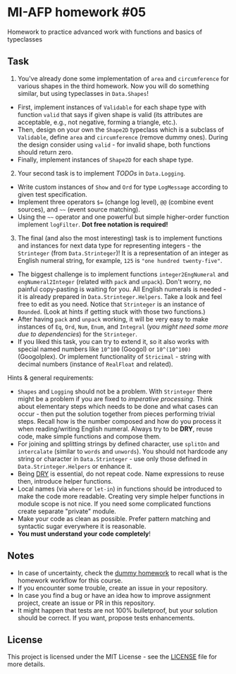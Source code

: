 # MI-AFP homework #05

Homework to practice advanced work with functions and basics of typeclasses

## Task

1. You've already done some implementation of `area` and `circumference` for various shapes in the third homework. Now you will do something similar, but using typeclasses in `Data.Shapes`!
  * First, implement instances of  `Validable` for each shape type with function `valid` that says if given shape is valid (its attributes are acceptable, e.g., not negative, forming a triangle, etc.).
  * Then, design on your own the `Shape2D` typeclass which is a subclass of `Validable`, define `area` and `circumference` (remove dummy ones). During the design consider using `valid` - for invalid shape, both functions should return zero.
  * Finally, implement instances of `Shape2D` for each shape type.
2. Your second task is to implement *TODOs* in `Data.Logging`.
  * Write custom instances of `Show` and `Ord` for type `LogMessage` according to given test specification.
  * Implement three operators `$=` (change log level), `@@` (combine event sources), and `~~` (event source matching).
  * Using the `~~` operator and one powerful but simple higher-order function implement `logFilter`. **Dot free notation is required!**
3. The final (and also the most interesting) task is to implement functions and instances for next data type for representing integers - the `Strinteger` (from `Data.Strinteger`)! It is a representation of an integer as English numeral string, for example, `125` is `"one hundred twenty-five"`.
  * The biggest challenge is to implement functions `integer2EngNumeral` and `engNumeral2Integer` (related with `pack` and `unpack`). Don't worry, no painful copy-pasting is waiting for you. All English numerals is needed - it is already prepared in `Data.Strinteger.Helpers`. Take a look and feel free to edit as you need. Notice that `Strinteger` is an instance of `Bounded`. (Look at hints if getting stuck with those two functions.)
  * After having `pack` and `unpack` working, it will be very easy to make instances of `Eq`, `Ord`, `Num`, `Enum`, and `Integral` (*you might need some more due to dependencies*) for the `Strinteger`.
  * If you liked this task, you can try to extend it, so it also works with special named numbers like `10^100` (Googol) or `10^(10^100)` (Googolplex). Or implement functionality of `Stricimal` - string with decimal numbers (instance of `RealFloat` and related).

Hints & general requirements:

* `Shapes` and `Logging` should not be a problem. With `Strinteger` there might be a problem if you are fixed to *imperative processing*. Think about elementary steps which needs to be done and what cases can occur - then put the solution together from pieces performing trivial steps. Recall how is the number composed and how do you process it when reading/writing English numeral. Always try to be **DRY**, reuse code, make simple functions and compose them.
* For joining and splitting strings by defined character, use `splitOn` and `intercalate` (similar to `words` and `unwords`). You should not hardcode any string or character in `Data.Strinteger` - use only those defined in `Data.Strinteger.Helpers` or enhance it.
* Being [DRY](https://cs.wikipedia.org/wiki/Don%27t_repeat_yourself) is essential, do not repeat code. Name expressions to reuse then, introduce helper functions.
* Local names (via `where` or `let-in`) in functions should be introduced to make the code more readable. Creating very simple helper functions in module scope is not nice. If you need some complicated functions create separate "private" module.
* Make your code as clean as possible. Prefer pattern matching and syntactic sugar everywhere it is reasonable.
* **You must understand your code completely**!

## Notes

 * In case of uncertainty, check the [dummy homework](https://github.com/MI-AFP/hw00) to recall what is the homework workflow for this course.
 * If you encounter some trouble, create an issue in your repository.
 * In case you find a bug or have an idea how to improve assignment project, create an issue or PR in this repository.
 * It might happen that tests are not 100% bulletproof, but your solution should be correct. If you want, propose tests enhancements.

## License

This project is licensed under the MIT License - see the [LICENSE](LICENSE)
file for more details.

